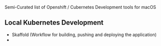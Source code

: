 Semi-Curated list of Openshift / Cubernetes Development tools 
for macOS

## Local Kubernetes Development
- Skaffold (Workflow for building, pushing and deploying the application)
- 
